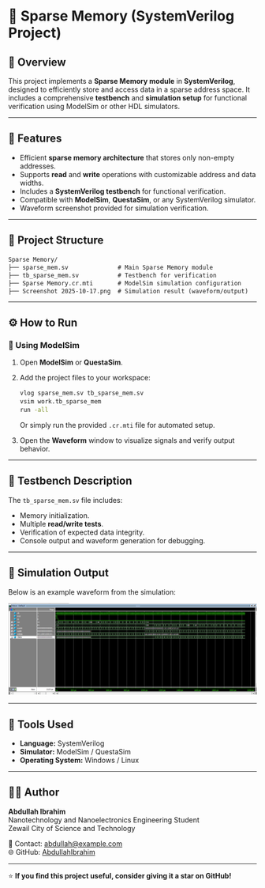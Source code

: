 # 🧠 Sparse Memory (SystemVerilog Project)

## 📘 Overview
This project implements a **Sparse Memory module** in **SystemVerilog**, designed to efficiently store and access data in a sparse address space. It includes a comprehensive **testbench** and **simulation setup** for functional verification using ModelSim or other HDL simulators.

---

## 🚀 Features
- Efficient **sparse memory architecture** that stores only non-empty addresses.
- Supports **read** and **write** operations with customizable address and data widths.
- Includes a **SystemVerilog testbench** for functional verification.
- Compatible with **ModelSim**, **QuestaSim**, or any SystemVerilog simulator.
- Waveform screenshot provided for simulation verification.

---

## 📂 Project Structure
```
Sparse Memory/
├── sparse_mem.sv              # Main Sparse Memory module
├── tb_sparse_mem.sv           # Testbench for verification
├── Sparse Memory.cr.mti       # ModelSim simulation configuration
├── Screenshot 2025-10-17.png  # Simulation result (waveform/output)
```

---

## ⚙️ How to Run

### 🧰 Using ModelSim
1. Open **ModelSim** or **QuestaSim**.
2. Add the project files to your workspace:
   ```bash
   vlog sparse_mem.sv tb_sparse_mem.sv
   vsim work.tb_sparse_mem
   run -all
   ```
   Or simply run the provided `.cr.mti` file for automated setup.

3. Open the **Waveform** window to visualize signals and verify output behavior.

---

## 🧪 Testbench Description
The `tb_sparse_mem.sv` file includes:
- Memory initialization.
- Multiple **read/write tests**.
- Verification of expected data integrity.
- Console output and waveform generation for debugging.

---

## 📸 Simulation Output
Below is an example waveform from the simulation:

![Simulation Result](./Screenshot%202025-10-17%20213148.png)

---

## 🧩 Tools Used
- **Language:** SystemVerilog  
- **Simulator:** ModelSim / QuestaSim  
- **Operating System:** Windows / Linux  

---

## 👨‍💻 Author
**Abdullah Ibrahim**  
Nanotechnology and Nanoelectronics Engineering Student  
Zewail City of Science and Technology  

📧 Contact: [abdullah@example.com](mailto:abdullah@example.com)  
🌐 GitHub: [AbdullahIbrahim](https://github.com/AbdullahIbrahim)

---

⭐ **If you find this project useful, consider giving it a star on GitHub!**
